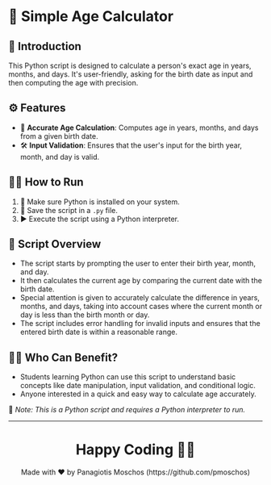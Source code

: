 # 📅 Simple Age Calculator

## 🌟 Introduction
This Python script is designed to calculate a person's exact age in years, months, and days. It's user-friendly, asking for the birth date as input and then computing the age with precision.

## ⚙️ Features
- 🚀 **Accurate Age Calculation**: Computes age in years, months, and days from a given birth date.
- 🛠️ **Input Validation**: Ensures that the user's input for the birth year, month, and day is valid.

## 🏃‍♂️ How to Run
1. 🐍 Make sure Python is installed on your system.
2. 📝 Save the script in a `.py` file.
3. ▶️ Execute the script using a Python interpreter.

## 🧭 Script Overview
- The script starts by prompting the user to enter their birth year, month, and day.
- It then calculates the current age by comparing the current date with the birth date.
- Special attention is given to accurately calculate the difference in years, months, and days, taking into account cases where the current month or day is less than the birth month or day.
- The script includes error handling for invalid inputs and ensures that the entered birth date is within a reasonable range.

## 👨‍💻 Who Can Benefit?
- Students learning Python can use this script to understand basic concepts like date manipulation, input validation, and conditional logic.
- Anyone interested in a quick and easy way to calculate age accurately.

🔗 *Note: This is a Python script and requires a Python interpreter to run.*

---

<h1 align=center>Happy Coding 👨‍💻 </h1>

<p align="center">
  Made with ❤️ by Panagiotis Moschos (https://github.com/pmoschos)
</p>